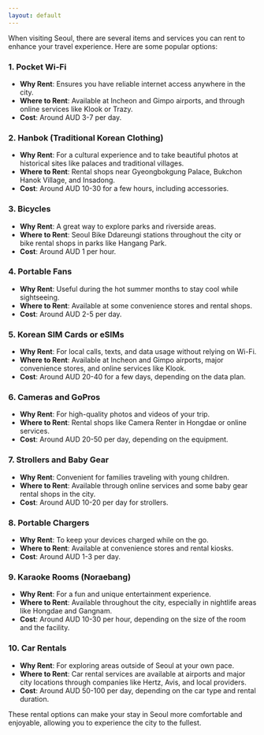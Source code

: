 ```yaml
---
layout: default
---
```

When visiting Seoul, there are several items and services you can rent to enhance your travel experience. Here are some popular options:

### 1. **Pocket Wi-Fi**
- **Why Rent**: Ensures you have reliable internet access anywhere in the city.
- **Where to Rent**: Available at Incheon and Gimpo airports, and through online services like Klook or Trazy.
- **Cost**: Around AUD 3-7 per day.

### 2. **Hanbok (Traditional Korean Clothing)**
- **Why Rent**: For a cultural experience and to take beautiful photos at historical sites like palaces and traditional villages.
- **Where to Rent**: Rental shops near Gyeongbokgung Palace, Bukchon Hanok Village, and Insadong.
- **Cost**: Around AUD 10-30 for a few hours, including accessories.

### 3. **Bicycles**
- **Why Rent**: A great way to explore parks and riverside areas.
- **Where to Rent**: Seoul Bike Ddareungi stations throughout the city or bike rental shops in parks like Hangang Park.
- **Cost**: Around AUD 1 per hour.

### 4. **Portable Fans**
- **Why Rent**: Useful during the hot summer months to stay cool while sightseeing.
- **Where to Rent**: Available at some convenience stores and rental shops.
- **Cost**: Around AUD 2-5 per day.

### 5. **Korean SIM Cards or eSIMs**
- **Why Rent**: For local calls, texts, and data usage without relying on Wi-Fi.
- **Where to Rent**: Available at Incheon and Gimpo airports, major convenience stores, and online services like Klook.
- **Cost**: Around AUD 20-40 for a few days, depending on the data plan.

### 6. **Cameras and GoPros**
- **Why Rent**: For high-quality photos and videos of your trip.
- **Where to Rent**: Rental shops like Camera Renter in Hongdae or online services.
- **Cost**: Around AUD 20-50 per day, depending on the equipment.

### 7. **Strollers and Baby Gear**
- **Why Rent**: Convenient for families traveling with young children.
- **Where to Rent**: Available through online services and some baby gear rental shops in the city.
- **Cost**: Around AUD 10-20 per day for strollers.

### 8. **Portable Chargers**
- **Why Rent**: To keep your devices charged while on the go.
- **Where to Rent**: Available at convenience stores and rental kiosks.
- **Cost**: Around AUD 1-3 per day.

### 9. **Karaoke Rooms (Noraebang)**
- **Why Rent**: For a fun and unique entertainment experience.
- **Where to Rent**: Available throughout the city, especially in nightlife areas like Hongdae and Gangnam.
- **Cost**: Around AUD 10-30 per hour, depending on the size of the room and the facility.

### 10. **Car Rentals**
- **Why Rent**: For exploring areas outside of Seoul at your own pace.
- **Where to Rent**: Car rental services are available at airports and major city locations through companies like Hertz, Avis, and local providers.
- **Cost**: Around AUD 50-100 per day, depending on the car type and rental duration.

These rental options can make your stay in Seoul more comfortable and enjoyable, allowing you to experience the city to the fullest.

